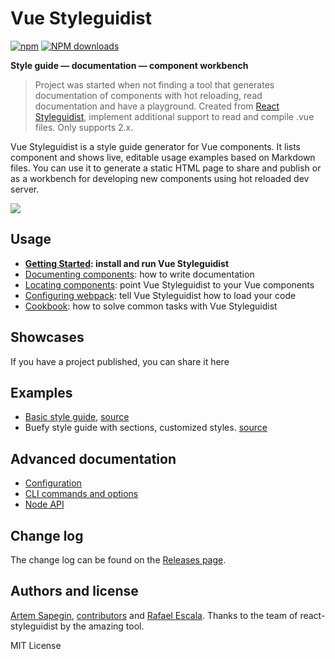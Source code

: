 # Vue Styleguidist

[![npm](https://img.shields.io/npm/v/vue-styleguidist.svg)](https://www.npmjs.com/package/vue-styleguidist)
<span class="badge-npmdownloads"><a href="https://npmjs.org/package/vue-styleguidist" title="View this project on NPM"><img src="https://img.shields.io/npm/dm/vue-styleguidist.svg" alt="NPM downloads" /></a></span>

**Style guide — documentation — component workbench**

>Project was started when not finding a tool that generates documentation of components with hot reloading, read documentation and have a playground. Created from [React Styleguidist](https://github.com/styleguidist/react-styleguidist), implement additional support to read and compile .vue files. Only supports 2.x.

</div>

Vue Styleguidist is a style guide generator for Vue components. It lists component and shows live, editable usage examples based on Markdown files. You can use it to generate a static HTML page to share and publish or as a workbench for developing new components using hot reloaded dev server.

![](https://lh3.googleusercontent.com/tYVDDLYMopULiC3h_Pwiw69RZ85gLSpQQYh5cpOgfvYyMqzZo9Z8cpHLiZ7Jt-Kpnyfa_SNpZSwtokQSTI71r9d9QqH4bymxreVOY0unvKEd0aqCY5YLCwsF_oSvC7sHPEHKsSwJLs4FbneoXd6eZQ4F_Kv7EC_sYTc1KeuoSZrbroh5RwlFw7t2iZDhQnp4rV-STc9plH6hLg1QyPm0ehV6C54szgSoi5PUWXTiIbG63DNXTn3zizkOLpk-BOE-E_uhRmLiNbaggVrfjw-zInqWgouaqV2fQfLkWPs7W6SJHn8IaS9jKVJBF5CN6rv9eQNs7sFr_u9ZwBvU7yVAJq2gLrAD033JdHjx-LZbQI_kCGvXV98yEP7C2OHsIx-IT8n90nbFnAXp7tlAc-mGQeUnEIdnfe4GdILEDP5tYPmu-nKeN7tL6_E-kpN8oIT6tdm2yCEivhQx6CcvDJlpAIG9eGWduwtf2c2Kfx6U0k4bWgCid7X_39KkgDmCbUMt2fdMMfcDVHrGOMWiOVzBbFuKxMbIxbd7J0ty_ZKKa8dFIfhLYdUtRK4bCjf7ZKIqNUy9wwKY=w1600-h794)


## Usage

* **[Getting Started](https://github.com/vue-styleguidist/vue-styleguidist/blob/master/docs/GettingStarted.md): install and run Vue Styleguidist**
* [Documenting components](https://github.com/vue-styleguidist/vue-styleguidist/blob/master/docs/Documenting.md): how to write documentation
* [Locating components](https://github.com/vue-styleguidist/vue-styleguidist/blob/master/docs/Components.md): point Vue Styleguidist to your Vue components
* [Configuring webpack](https://github.com/vue-styleguidist/vue-styleguidist/blob/master/docs/Webpack.md): tell Vue Styleguidist how to load your code
* [Cookbook](https://github.com/vue-styleguidist/vue-styleguidist/blob/master/docs/Cookbook.md): how to solve common tasks with Vue Styleguidist

## Showcases

If you have a project published, you can share it here

## Examples

* [Basic style guide](http://rafaelescala.com/vue-styleguide/), [source](./examples/basic)
* Buefy style guide with sections, customized styles. [source](https://github.com/vue-styleguidist/buefy-styleguide-example)

## Advanced documentation

* [Configuration](https://github.com/vue-styleguidist/vue-styleguidist/blob/master/docs/Configuration.md)
* [CLI commands and options](https://github.com/vue-styleguidist/vue-styleguidist/blob/master/docs/CLI.md)
* [Node API](https://github.com/vue-styleguidist/vue-styleguidist/blob/master/docs/API.md)

## Change log

The change log can be found on the [Releases page](https://github.com/vue-styleguidist/vue-styleguidist/releases).

## Authors and license

[Artem Sapegin](http://sapegin.me), [contributors](https://github.com/styleguidist/react-styleguidist/graphs/contributors) and [Rafael Escala](https://github.com/rafaesc92). Thanks to the team of react-styleguidist by the amazing tool.

MIT License
